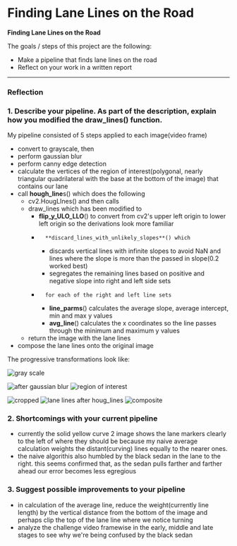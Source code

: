 # **Finding Lane Lines on the Road** 



**Finding Lane Lines on the Road**

The goals / steps of this project are the following:
* Make a pipeline that finds lane lines on the road
* Reflect on your work in a written report


[//]: # (Image References)

[image1]: ./examples/grayscale.jpg "Grayscale"

---

### Reflection

### 1. Describe your pipeline. As part of the description, explain how you modified the draw_lines() function.



My pipeline consisted of 5 steps applied to each image(video frame)

- convert to grayscale, then
- perform gaussian blur
- perform canny edge detection
- calculate the vertices of the region of interest(polygonal, nearly triangular quadrilateral with the base at the bottom of the image) that contains our lane
- call **hough_line**s() which does the following
	- cv2.HougLInes() and then calls
	- 	draw_lines which has been modified to
		- 	**flip_y_ULO_LLO**() to convert from cv2's upper left origin to lower left origin so the derivations look more familiar
		- 		**discard_lines_with_unlikely_slopes**() which 
			- 	discards vertical lines with infinite slopes to avoid NaN and lines where the slope is more than the passed in slope(0.2 worked best)
			- 	segregates the remaining lines based on positive and negative slope into right and left side sets
		- 		for each of the right and left line sets
			- **line_parms**()  calculates the average slope, average intercept, min and max y values
			- **avg_line**()  calculates the x coordinates so the  line passes through the minimum and maximum y values
	- 	return the image with the lane lines
- compose the lane lines onto the original image

The progressive transformations look like: 


![gray scale](/home/evt/tmp/sdc_test_out/solidYellowCurve2.jpg_1_gray_bumble_Mon_092418_205858.png  "gray scale")

![after gaussian blur](/home/evt/tmp/sdc_test_out/solidYellowCurve2.jpg_2_blur_gray_bumble_Mon_092418_205858.png "after gaussian blur")
![region of interest](/home/evt/tmp/sdc_test_out/solidYellowCurve.jpg_4.roi_overlay_bumble_Mon_092418_205856.png  "region of interest")

![cropped](/home/evt/tmp/sdc_test_out/solidYellowCurve2.jpg_4_cropped_region_bumble_Mon_092418_205859.png  "cropped")
![lane lines after houg_lines](/home/evt/tmp/sdc_test_out/solidYellowCurve2.jpg_5_houghed_bumble_Mon_092418_205900.png  "lane lines after houg_lines")
![composite](/home/evt/tmp/sdc_test_out/solidYellowCurve2.jpg_6_composite_bumble_Mon_092418_205900.png  "composite")

### 2. Shortcomings with your current pipeline


- currently the solid yellow curve 2 image shows the lane markers clearly to the left of where they should be because my naive average calculation weights the distant(curving) lines equally to the nearer ones.
- the naive algorithis also humbled by the black sedan in the lane to the right. this seems confirmed that, as the sedan pulls farther and farther ahead our error becomes less egregious 


### 3. Suggest possible improvements to your pipeline

- in calculation of the average line, reduce the weight(currently line length) by the vertical distance from the bottom of the image and perhaps clip the top of the lane line where we notice turning
- analyze the challenge video framewise in the early, middle and late stages to see why we're being confused by the black sedan

